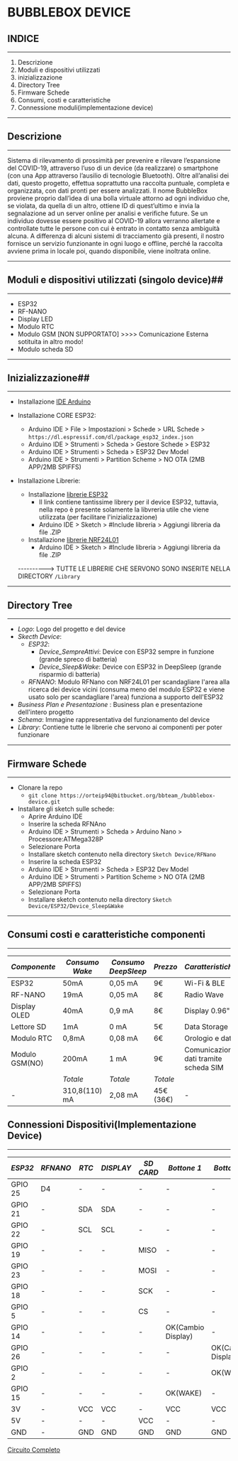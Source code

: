 # BUBBLEBOX DEVICE #

## INDICE ##
_________________________________________________________________________________________
1. Descrizione
2. Moduli e dispositivi utilizzati
3. inizializzazione
4. Directory Tree
5. Firmware Schede
6. Consumi, costi e caratteristiche
8. Connessione moduli(implementazione device)

______________________________________________________________________________________________

## Descrizione ##
________________________________________________________________________________________________

Sistema di rilevamento di prossimità per prevenire e rilevare l’espansione del COVID-19, 
attraverso l’uso di un device (da realizzare) o smartphone (con una App attraverso l’ausilio di tecnologie Bluetooth).
Oltre all’analisi dei dati, questo progetto, effettua soprattutto una raccolta puntuale,
completa e organizzata, con dati pronti per essere analizzati.
Il nome BubbleBox proviene proprio dall’idea di una bolla virtuale attorno ad ogni individuo che, 
se violata, da quella di un altro, ottiene ID di quest’ultimo e invia la segnalazione ad un server online per analisi e verifiche future. 
Se un individuo dovesse essere positivo al COVID-19 allora verranno allertate
e controllate tutte le persone con cui è entrato in contatto senza ambiguità alcuna. 
A differenza di alcuni sistemi di tracciamento già presenti, 
il nostro fornisce un servizio funzionante in ogni luogo e offline, perché la raccolta avviene 
prima in locale poi, quando disponibile, viene inoltrata online.

----------------------------------------------------------------------------------------------------

## Moduli e dispositivi utilizzati (singolo device)##
___________________________________________________________________________________________________

* ESP32
* RF-NANO
* Display LED
* Modulo RTC
* Modulo GSM [NON SUPPORTATO] >>>> Comunicazione Esterna sotituita in altro modo!
* Modulo scheda SD

-----------------------------------------------------------------------------------------------------

## Inizializzazione##

____________________________________________________________________________________________________

* Installazione [IDE Arduino](https://www.arduino.cc/en/Main/Software)
* Installazione CORE ESP32:
	- Arduino IDE > File > Impostazioni > Schede > URL Schede > `https://dl.espressif.com/dl/package_esp32_index.json`
	- Arduino IDE > Strumenti > Scheda > Gestore Schede > ESP32
	- Arduino IDE > Strumenti > Scheda > ESP32 Dev Model
	- Arduino IDE > Strumenti > Partition Scheme > NO OTA (2MB APP/2MB SPIFFS)
* Installazione Librerie:
	* Installazione [librerie ESP32](https://github.com/espressif/arduino-esp32)
		- Il link contiene tantissime librery per il device ESP32, tuttavia, nella repo è presente solamente la libvreria utile che viene utilizzata (per facilitare l'inizializzazione)
		- Arduino IDE > Sketch > #Include libreria > Aggiungi libreria da file .ZIP
	* Installazione [librerie NRF24L01](https://github.com/maniacbug/RF24)
		- Arduino IDE > Sketch > #Include libreria > Aggiungi libreria da file .ZIP
	
	----------> TUTTE LE LIBRERIE CHE SERVONO SONO INSERITE NELLA DIRECTORY `/Library`

_____________________________________________________________________________________________________
	
## Directory Tree ##
_____________________________________________________________________________________________________

* *Logo*: Logo del progetto e del device
* *Skecth Device*:
	* *ESP32*:
		* *Device_SempreAttivi*: Device con ESP32 sempre in funzione (grande spreco di batteria)
		* *Device_Sleep&Wake*: Device con ESP32 in DeepSleep (grande risparmio di batteria)
	* *RFNANO*: Modulo RFNano con NRF24L01 per scandagliare l'area alla ricerca dei device vicini (consuma meno del modulo ESP32 e viene usato solo per scandagliare l'area) funziona a supporto dell'ESP32
* *Business Plan e Presentazione* : Business plan e presentazione dell'intero progetto
* *Schema*: Immagine rappresentativa del funzionamento del device
* *Library*: Contiene tutte le librerie che servono ai componenti per poter funzionare

_______________________________________________________________________________________________________

## Firmware Schede ##
________________________________________________________________________________________________________
* Clonare la repo
	- `git clone https://orteip94@bitbucket.org/bbteam_/bubblebox-device.git`
* Installare gli sketch sulle schede:
	- Aprire Arduino IDE
	- Inserire la scheda RFNAno
	- Arduino IDE > Strumenti > Scheda > Arduino Nano > Processore:ATMega328P
	- Selezionare Porta
	- Installare sketch contenuto nella directory `Sketch Device/RFNano`
	- Inserire la scheda ESP32
	- Arduino IDE > Strumenti > Scheda > ESP32 Dev Model
	- Arduino IDE > Strumenti > Partition Scheme > NO OTA (2MB APP/2MB SPIFFS)
	- Selezionare Porta
	- Installare sketch contenuto nella directory `Sketch Device/ESP32/Device_Sleep&Wake`
	
_______________________________________________________________________________________________________

## Consumi costi e caratteristiche componenti ##
________________________________________________________________________________________________________

| *Componente* | *Consumo Wake* |  *Consumo DeepSleep*  | *Prezzo* | *Caratteristiche* |
| -----------|---------|-------------|--------|-----------------|
|   ESP32    | 50mA    |  0,05 mA     |   9€   |   Wi-Fi & BLE   |
|   RF-NANO  | 19mA    |    0,05 mA   |   8€   |   Radio Wave    |
|Display OLED| 40mA    |   0,9 mA     |   8€   |   Display 0.96" |
| Lettore SD |  1mA    |   0 mA      |   5€   |   Data Storage  |
| Modulo RTC |0,8mA    | 0,08 mA     |   6€   | Orologio e data |
|Modulo GSM(NO) |  200mA    | 1 mA      | 9€     | Comunicazione dati tramite scheda SIM |
|  |   *Totale*  |  *Totale* |  *Totale*  |  |
|   - | 310,8(110) mA   |  2,08 mA     |   45€ (36€) |   -   |


## Connessioni Dispositivi(Implementazione Device) ##
_________________________________________________________________________________________________________

| *ESP32* | *RFNANO* |  *RTC*  | *DISPLAY* | *SD CARD* | *Bottone 1* | *Bottone 2*|
| -----------|---------|-------------|--------|-----------------|---------|----------|
|   GPIO 25    | D4   |  -    |   -  |   -   |  - |  -  |
|   GPIO 21    | -   |  SDA    |   SDA  |   -   |  -  |  - |
|   GPIO 22    | -   |  SCL   |   SCL  |   -   | -  |  - |
|   GPIO 19    | -   |  -    |   -  |   MISO  | -  |  - |
|   GPIO 23    | -   |  -    |   -  |   MOSI   | -  |  - |
|   GPIO 18    | -   |  -   |   -  |   SCK   | -  |  - |
|   GPIO 5    | -   |  -   |   -  |   CS   | -  |  - |
|   GPIO 14    | -   |  -   |   -  |   -   | OK(Cambio Display)  |  - |
|   GPIO 26    | -   |  -   |   -  |   -   | -  |  OK(Cambio Display) |
|   GPIO 2    | -   |  -   |   -  |   -   | -  |  OK(WAKE) |
|   GPIO 15    | -   |  -   |   -  |   -   | OK(WAKE)  |  - |
|   3V    | -   |  VCC  |   VCC  |   -   | VCC  |  VCC |
|   5V    | -   |  -  |   -  |   VCC   | -  |  - |
|   GND    | -   |  GND  |   GND  |   GND   | GND  |  GND |

[Circuito Completo](https://bitbucket.org/bbteam_/bubblebox-device/src/master/Circuito/Circuito_Completo.jpg)